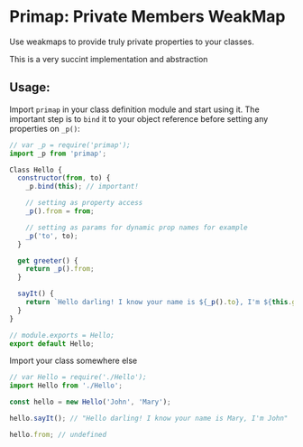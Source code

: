 # Primap: Private Members WeakMap

Use weakmaps to provide truly private properties to your classes.

This is a very succint implementation and abstraction

## Usage:
Import `primap` in your class definition module and start using it. The important step is to `bind` it to your object reference before setting any properties on `_p()`:
```javascript
// var _p = require('primap');
import _p from 'primap';

Class Hello {
  constructor(from, to) {
    _p.bind(this); // important!

    // setting as property access
    _p().from = from;

    // setting as params for dynamic prop names for example
    _p('to', to);
  }

  get greeter() {
    return _p().from;
  }

  sayIt() {
    return `Hello darling! I know your name is ${_p().to}, I'm ${this.greeter}`
  }
}

// module.exports = Hello;
export default Hello;
```
Import your class somewhere else
```javascript
// var Hello = require('./Hello');
import Hello from './Hello';

const hello = new Hello('John', 'Mary');

hello.sayIt(); // "Hello darling! I know your name is Mary, I'm John"

hello.from; // undefined
```
